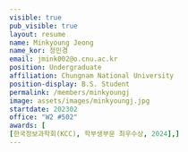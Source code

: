 ```yaml
---
visible: true
pub_visible: true
layout: resume
name: Minkyoung Jeong
name_kor: 정민경
email: jmink002@o.cnu.ac.kr
position: Undergraduate
affiliation: Chungnam National University
position-display: B.S. Student
permalink: /members/minkyoungj
image: assets/images/minkyoungj.jpg
startdate: 202302
office: "W2 #502"
awards: [
[한국정보과학회(KCC), 학부생부문 최우수상, 2024],]
---
```

